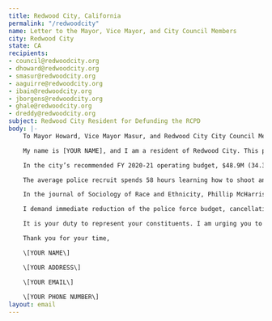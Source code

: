 ```yaml
---
title: Redwood City, California
permalink: "/redwoodcity"
name: Letter to the Mayor, Vice Mayor, and City Council Members
city: Redwood City
state: CA
recipients:
- council@redwoodcity.org
- dhoward@redwoodcity.org
- smasur@redwoodcity.org
- aaguirre@redwoodcity.org
- ibain@redwoodcity.org
- jborgens@redwoodcity.org
- ghale@redwoodcity.org
- dreddy@redwoodcity.org
subject: Redwood City Resident for Defunding the RCPD
body: |-
	To Mayor Howard, Vice Mayor Masur, and Redwood City City Council Members,

	My name is [YOUR NAME], and I am a resident of Redwood City. This past week, our nation and community have been gripped by protests calling for an end to racism and anti-blackness and a complete overhaul in our approach to criminal justice in America. I am writing to demand real change to the Redwood City criminal justice system.

	In the city’s recommended FY 2020-21 operating budget, $48.9M (34.3%) is allocated to the police, up from $46.5M (33.9%) in the FY 2019-20 budget. It is shameful and unproductive that, in comparison, the recommended budget only allocates $6.8M to affordable housing. Research shows that a living wage, access to holistic health services and treatment including mental health services, educational opportunity, and stable housing are far more successful at reducing crime than punitive systems like police or prisons (Source: Popular Democracy). 

	The average police recruit spends 58 hours learning how to shoot and only 8 hours learning how to de-escalate (Source: Campaign Zero). They are not trained or equipped to react to the vast majority of crises. In our own city just last year, RCPD shot Kyle Hart, who was suffering a mental health crisis. Despite their de-escalation training, the two officers involved didn’t even try to de-escalate the situation, resulting in the death of a 33-year-old father of two young children. 

	In the journal of Sociology of Race and Ethnicity, Phillip McHarris (PhD candidate at Yale focusing on race) argues that we must work towards a reality in which healthcare workers and emergency response teams handle substance abuse, domestic violence, homelessness, or mental health cases. Policies to “improve the police” are not enough, as there’s no evidence that implicit bias training or community relations initiatives help with reducing the abuses of policing (Sources: The Nation, The Atlantic). We need to reimagine public safety to prioritize alternatives to conflict rather than defaulting to violence.

	I demand immediate reduction of the police force budget, cancellation of cadet classes, demilitarization of our forces, and reallocation of funds from police to community-led health and safety strategies. We should redirect police funding to efforts that are actually proven to reduce crime, such as affordable housing, shelters, and mental health services. Redwood City should support community wellbeing, rather than empowering the police forces that tear our community apart. Police reforms, such as de-escalation training, was not enough to save Kyle Hart and is not enough to protect our community.

	It is your duty to represent your constituents. I am urging you to revise the Redwood City recommended operating budget for FY 2020-21, and to increase funds to non-punitive community efforts. We can be a beacon for other cities to follow if only we have the courage to change.

	Thank you for your time,

	\[YOUR NAME\]

	\[YOUR ADDRESS\]

	\[YOUR EMAIL\]
	
	\[YOUR PHONE NUMBER\]
layout: email
---
```

